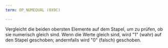 ```yaml
---
term: OP_NUMEQUAL (0X9C)

---
```

Vergleicht die beiden obersten Elemente auf dem Stapel, um zu prüfen, ob sie numerisch gleich sind. Wenn die Werte gleich sind, wird "1" (wahr) auf den Stapel geschoben; andernfalls wird "0" (falsch) geschoben.
